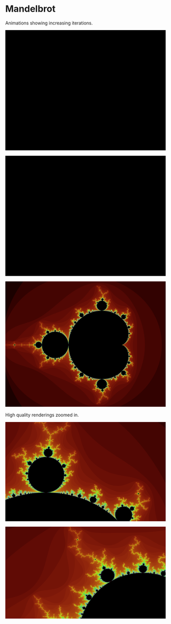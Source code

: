 # Mandelbrot

Animations showing increasing iterations.

![](/output/mandelbrot_black_and_white.gif)

![](/output/mandelbrot_color.gif)

![](/output/mandelbrot_color.png)

High quality renderings zoomed in.

![](/output/mandelbrot_large_zoom.png)

![](/output/mandelbrot_very_large_zoom.png)
